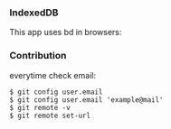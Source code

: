 ### IndexedDB

This app uses bd in browsers:

### Contribution
everytime check email:
```
$ git config user.email
$ git config user.email 'example@mail'
$ git remote -v
$ git remote set-url
```